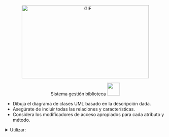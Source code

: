 <div align="center">
<p><img src="https://acegif.com/wp-content/gif/outerspace-51.gif" alt="GIF" width="400" height="230"></p><p><a 

<summary>Sistema gestión biblioteca <img src="https://cbsnews1.cbsistatic.com/hub/i/2017/10/17/b34c14c8-750e-4afa-838d-ba9da0a3b042/171016-nasa-gravitational-waves-article.gif" width="40px"></summary>

<div align="left">

- Dibuja el diagrama de clases UML basado en la descripción dada.
- Asegúrate de incluir todas las relaciones y características.
- Considera los modificadores de acceso apropiados para cada atributo y método.
 <details><summary>Utilizar:</summary>
~$ Clases , clases abstractas, interfaces
~$ Atributos,  métodos para las clases
~$ Asociaciones, agregaciones, composiciones, realizaciones, dependencias, herencias
~$Incluir -atributos y/o metodos estáticos
   <details>
- Implementar en java

